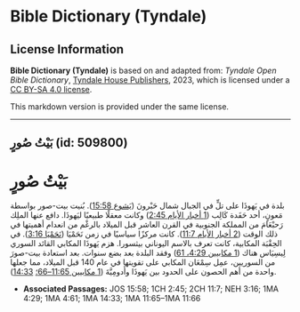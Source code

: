 # Bible Dictionary (Tyndale)

## License Information

**Bible Dictionary (Tyndale)** is based on and adapted from: _Tyndale Open Bible Dictionary_, [Tyndale House Publishers](https://tyndaleopenresources.com/), 2023, which is licensed under a [CC BY-SA 4.0 license](https://creativecommons.org/licenses/by-sa/4.0/legalcode.en).

This markdown version is provided under the same license.



--------------------------------

## بَيْتُ صُورٍ (id: 509800)

بَيْتُ صُورٍ
============

بلدة في يَهوذَا على تلٍّ في الجبال شمال حَبْرونَ ([يَشوع 15:58](https://ref.ly/Josh15:58)). بُنيت بيت\-صور بواسطة مَعونٍ، أحد حَفَدة كَالِب ([1 أخبار الأيام 2:45](https://ref.ly/1Chr2:45)) وكانت معقلًا طبيعيًا ليَهوذَا. دافع عنها الملِك رَحبْعَامَ من المملكة الجنوبية في القرن العاشر قبل الميلاد بالرغْم من انعدام أهميتها في ذلك الوقت ([2 أخبار الأيام 11:7](https://ref.ly/2Chr11:7)). كانت مركزًا سياسيًا في زمن نَحَمْيَا ([نَحَمْيَا 3:16](https://ref.ly/Neh3:16)). في الحِقْبَة المكابية، كانت تعرف بالاسم اليوناني بيثسورا. هزم يَهوذَا المكابي القائد السوري لِيسِيَاس هناك ([1 مكابيين 4:29، 61](https://ref.ly/1Macc4:29,1Macc4:61)) وفقد البلدة بعد بضع سنوات. بعد استعادة بيت\-صورَ من السوريين، عمِل سِمْعَان المكابي على تقويتها في عام 140 قبل الميلاد، مما جعلها واحدة من أهم الحصون على الحدود بين يَهوذَا وأَدومِيَّةَ ([1 مكابيين 11:65–66؛](https://ref.ly/1Macc11:65-1Macc11:66) [14:33](https://ref.ly/1Macc14:33)).

* **Associated Passages:** JOS 15:58; 1CH 2:45; 2CH 11:7; NEH 3:16; 1MA 4:29; 1MA 4:61; 1MA 14:33; 1MA 11:65–1MA 11:66

